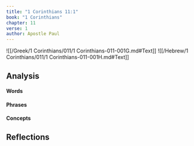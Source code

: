```yaml
---
title: "1 Corinthians 11:1"
book: "1 Corinthians"
chapter: 11
verse: 1
author: Apostle Paul
---
```

![[/Greek/1 Corinthians/011/1 Corinthians-011-001G.md#Text]]
![[/Hebrew/1 Corinthians/011/1 Corinthians-011-001H.md#Text]]

## Analysis

#### Words

#### Phrases

#### Concepts

## Reflections
